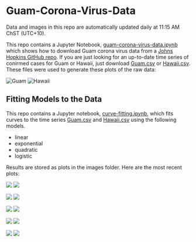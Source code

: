 # Guam-Corona-Virus-Data

Data and images in this repo are automatically updated daily at 11:15 AM ChST (UTC+10).

This repo contains a Jupyter Notebook, [guam-corona-virus-data.ipynb](guam-corona-virus-data.ipynb) which shows how to download Guam corona virus data from a [Johns Hopkins GitHub repo](https://github.com/CSSEGISandData/COVID-19). If you are just looking for an up-to-date time series of conirmed cases for Guam or Hawaii, just download [Guam.csv](Guam.csv) or [Hawaii.csv](Hawaii.csv). These files were used to generate these plots of the raw data:

![Guam](images/Guam.png)
![Hawaii](images/Hawaii.png)

## Fitting Models to the Data

This repo contains a Jupyter notebook, [curve-fitting.ipynb](curve-fitting.ipynb), which fits curves to the time series [Guam.csv](Guam.csv) and [Hawaii.csv](Hawaii.csv) using the following models.

* linear
* exponential
* quadratic
* logistic

Results are stored as plots in the images folder. Here are the most recent plots:

![](images/Guam-logistic_model-latest.png)
![](images/Hawaii-logistic_model-latest.png)

![](images/Guam-logistic-model-derivative-latest.png)
![](images/Hawaii-logistic-model-derivative-latest.png)

![](images/Guam-quadratic_model-latest.png)
![](images/Hawaii-quadratic_model-latest.png)

![](images/Guam-exponential_model-latest.png)
![](images/Hawaii-exponential_model-latest.png)

![](images/Guam-linear_model-latest.png)
![](images/Hawaii-linear_model-latest.png)

